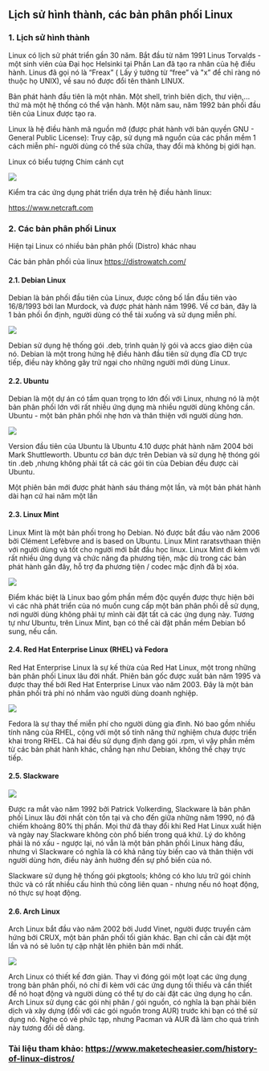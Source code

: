 ## Lịch sử hình thành, các bản phân phối Linux

### 1. Lịch sử hình thành

Linux có lịch sử phát triển gần 30 năm. Bắt đầu từ năm 1991 Linus Torvalds -một sinh viên của Đại học Helsinki tại Phần Lan đã tạo ra nhân của hệ điều hành. Linus đã gọi nó là “Freax” ( Lấy ý tưởng từ “free” và "x” để chỉ ràng nó thuộc họ UNIX), về sau nó được đổi tên thành LINUX.

Bản phát hành đầu tiên là một nhân. Một shell, trình biên dịch, thư viện,... thứ mà một hệ thống có thể vận hành. Một năm sau, năm 1992 bản phối đầu tiên của Linux được tạo ra.

Linux là hệ điều hành mã nguồn mở (được phát hành với bản quyền GNU - General Public License): Truy cập, sử dụng mã nguồn của các phần mềm 1 cách miễn phí- người dùng có thể sửa chữa, thay đổi mà không bị giới hạn. 

Linux có biểu tượng Chim cánh cụt

<img src="image.2/png">

Kiểm tra các ứng dụng phát triển dựa trên hệ điều hành linux:

https://www.netcraft.com

### 2. Các bản phân phối Linux

Hiện tại Linux có nhiều bản phân phối (Distro) khác nhau

Các bản phân phối của linux https://distrowatch.com/

#### 2.1. Debian Linux

Debian là bản phối đầu tiên của Linux, được công bố lần đầu tiên vào 16/8/1993 bởi lan Murdock, và được phát hành năm 1996. Về cơ bản, đây là 1 bản phối ổn định, người dùng có thể tải xuống và sử dụng miễn phí. 

<img src="image.3/png">

Debian sử dụng hệ thống gói .deb, trình quản lý gói và accs giao diện của nó. Debian là một trong hứng hệ điều hành đầu tiên sử dụng đĩa CD trực tiếp, điều này không gây trử ngại cho những người mới dùng Linux. 

#### 2.2. Ubuntu

Debian là một dự án có tầm quan trọng to lớn đối với Linux, nhưng nó là một bản phân phối lớn với rất nhiều ứng dụng mà nhiều người dùng không cần. Ubuntu - một bản phân phối nhẹ hơn và thân thiện với người dùng hơn.

<img src="image.4/png">

Version đầu tiên của Ubuntu là Ubuntu 4.10 dược phát hành năm 2004 bởi Mark Shuttleworth. Ubuntu cơ bản dực trên Debian và sử dụng hệ thóng gói tin .deb ,nhưng không phải tất cả các gói tin của Debian đều được cài Ubuntu. 

Một phiên bản mới được phát hành sáu tháng một lần, và một bản phát hành dài hạn cứ hai năm một lần

#### 2.3. Linux Mint

Linux Mint là một bản phối trong họ Debian. Nó được bắt đầu vào năm 2006 bởi Clément Lefèbvre and is based on Ubuntu. Linux Mint raratsvthaan thiện với người dùng và tốt cho người mới bắt đầu học linux.  Linux Mint đi kèm với rất nhiều ứng dụng và chức năng đa phương tiện, mặc dù trong các bản phát hành gần đây, hỗ trợ đa phương tiện / codec mặc định đã bị xóa.

<img src="image.5/png">

Điểm khác biệt là Linux bao gồm phần mềm độc quyền được thực hiện bởi vì các nhà phát triển của nó muốn cung cấp một bản phân phối dễ sử dụng, nơi người dùng không phải tự mình cài đặt tất cả các ứng dụng này. Tương tự như Ubuntu, trên Linux Mint, bạn có thể cài đặt phần mềm Debian bổ sung, nếu cần.

#### 2.4. Red Hat Enterprise Linux (RHEL) và Fedora

Red Hat Enterprise Linux là sự kế thừa của Red Hat Linux, một trong những bản phân phối Linux lâu đời nhất. Phiên bản gốc được xuất bản năm 1995 và được thay thế bởi Red Hat Enterprise Linux vào năm 2003. Đây là một bản phân phối trả phí nó nhắm vào người dùng doanh nghiệp.

<img src="image.6/png">

Fedora là sự thay thế miễn phí cho người dùng gia đình. Nó bao gồm nhiều tính năng của RHEL, cộng với một số tính năng thử nghiệm chưa được triển khai trong RHEL. Cả hai đều sử dụng định dạng gói .rpm, vì vậy phần mềm từ các bản phát hành khác, chẳng hạn như Debian, không thể chạy trực tiếp.

#### 2.5. Slackware

<img src="image.7/png">

Được ra mắt vào năm 1992 bởi Patrick Volkerding, Slackware là bản phân phối Linux lâu đời nhất còn tồn tại và cho đến giữa những năm 1990, nó đã chiếm khoảng 80% thị phần. Mọi thứ đã thay đổi khi Red Hat Linux xuất hiện và ngày nay Slackware không còn phổ biến trong quá khứ. Lý do không phải là nó xấu - ngược lại, nó vẫn là một bản phân phối Linux hàng đầu, nhưng vì Slackware có nghĩa là có khả năng tùy biến cao và thân thiện với người dùng hơn, điều này ảnh hưởng đến sự phổ biến của nó.

Slackware sử dụng hệ thống gói pkgtools; không có kho lưu trữ gói chính thức và có rất nhiều cấu hình thủ công liên quan - nhưng nếu nó hoạt động, nó thực sự hoạt động.

#### 2.6. Arch Linux

Arch Linux bắt đầu vào năm 2002 bởi Judd Vinet, người được truyền cảm hứng bởi CRUX, một bản phân phối tối giản khác. Bạn chỉ cần cài đặt một lần và nó sẽ luôn tự cập nhật lên phiên bản mới nhất.

<img src="image.8/png">

Arch Linux có thiết kế đơn giản. Thay vì đóng gói một loạt các ứng dụng trong bản phân phối, nó chỉ đi kèm với các ứng dụng tối thiểu và cần thiết để nó hoạt động và người dùng có thể tự do cài đặt các ứng dụng họ cần. Arch Linux sử dụng các gói nhị phân / gói nguồn, có nghĩa là bạn phải biên dịch và xây dựng (đối với các gói nguồn trong AUR) trước khi bạn có thể sử dụng nó. Nghe có vẻ phức tạp, nhưng Pacman và AUR đã làm cho quá trình này tương đối dễ dàng.


### Tài liệu tham khảo: https://www.maketecheasier.com/history-of-linux-distros/
